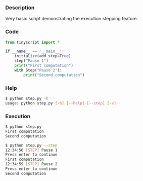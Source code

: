 ### Description

Very basic script demonstrating the execution stepping feature.

### Code

```python hl_lines="7"
from tinyscript import *

if __name__ == '__main__':
    initialize(add_step=True)
    step("Pause 1")
    print("First computation")
    with Step("Pause 2"):
        print("Second computation")
```

### Help

```sh
$ python step.py -h
usage: python step.py [-h] [--help] [--step] [-v]

```

### Execution

```sh hl_lines="1"
$ python step.py
First computation
Second computation

```

```sh hl_lines="1"
$ python step.py --step
12:34:56 [STEP] Pause 1
Press enter to continue
First computation
12:34:59 [STEP] Pause 2
Press enter to continue
Second computation

```

